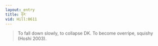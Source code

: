 ```yaml
---
layout: entry
title: ཉོར་
vid: Hill:0611
---
```

> To fall down slowly, to collapse DK\. To become overripe, squishy (Hoshi 2003)\.


